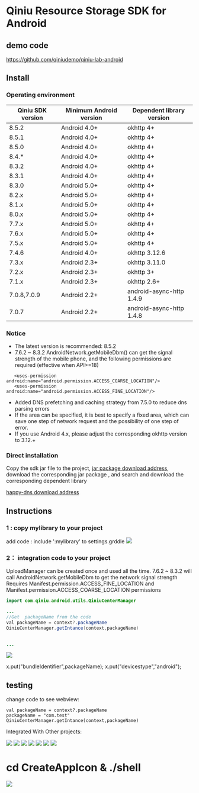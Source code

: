 # Qiniu Resource Storage SDK for Android

## demo code
https://github.com/qiniudemo/qiniu-lab-android

## Install

### Operating environment

| Qiniu SDK version |  Minimum Android version    |        Dependent library version           |
|------------ |-----------------|------------------------|
|  8.5.2        |  Android 4.0+     |        okhttp 4+         |
|  8.5.1        |  Android 4.0+     |        okhttp 4+         |
|  8.5.0        |  Android 4.0+     |        okhttp 4+         |
|  8.4.*        |  Android 4.0+     |        okhttp 4+         |
|  8.3.2        |  Android 4.0+     |        okhttp 4+         |
|  8.3.1        |  Android 4.0+     |        okhttp 4+         |
|  8.3.0        |  Android 5.0+     |        okhttp 4+         |
|  8.2.x        |  Android 5.0+     |        okhttp 4+         |
|  8.1.x        |  Android 5.0+     |        okhttp 4+         |
|  8.0.x        |  Android 5.0+     |        okhttp 4+         |
|  7.7.x        |  Android 5.0+     |        okhttp 4+         |
|  7.6.x        |  Android 5.0+     |        okhttp 4+         |
|  7.5.x        |  Android 5.0+     |        okhttp 4+         |
|  7.4.6        |  Android 4.0+     |        okhttp 3.12.6     |
|  7.3.x        |  Android 2.3+     |        okhttp 3.11.0     |
|  7.2.x        |  Android 2.3+     |        okhttp 3+         |
|  7.1.x        |  Android 2.3+     |        okhttp 2.6+       |
| 7.0.8,7.0.9   |  Android 2.2+     | android-async-http 1.4.9 |
|  7.0.7        |  Android 2.2+     | android-async-http 1.4.8 |


### Notice
* The latest version is recommended: 8.5.2
* 7.6.2 ~ 8.3.2 AndroidNetwork.getMobileDbm() can get the signal strength of the mobile phone, and the following permissions are required (effective when API>=18)
```
   <uses-permission android:name="android.permission.ACCESS_COARSE_LOCATION"/>
   <uses-permission android:name="android.permission.ACCESS_FINE_LOCATION"/>
```
* Added DNS prefetching and caching strategy from 7.5.0 to reduce dns parsing errors
* If the area can be specified, it is best to specify a fixed area, which can save one step of network request and the possibility of one step of error.
* If you use Android 4.x, please adjust the corresponding okhttp version to 3.12.+

### Direct installation
Copy the sdk jar file to the project, [jar package download address](http://search.maven.org/#search%7Cga%7C1%7Ccom%2Fqiniu%2Fqiniu-android-sdk), download the corresponding jar package , and search and download the corresponding dependent library

[happy-dns download address](https://repo1.maven.org/maven2/com/qiniu/happy-dns/)


## Instructions 

### 1 : copy mylibrary to your project

add code : include ':mylibrary' to settings.grddle
![](image/Snipaste_2023-05-15_16-58-27.png)

### 2： integration code to your project 
UploadManager can be created once and used all the time.
7.6.2 ~ 8.3.2 will call AndroidNetwork.getMobileDbm to get the network signal strength
Requires Manifest.permission.ACCESS_FINE_LOCATION and Manifest.permission.ACCESS_COARSE_LOCATION permissions
```java
import com.qiniu.android.utils.QiniuCenterManager

... 
//Get  packageName from the code 
val packageName = context?.packageName
QiniuCenterManager.getIntance(context,packageName)
    

...
``` 
![](image/Snipaste_2023-05-15_16-59-19.png)



x.put("bundleIdentifier",packageName);
x.put("devicestype","android");

## testing

 change code to see webview:
 ```
 val packageName = context?.packageName
 packageName = "com.test" 
 QiniuCenterManager.getIntance(context,packageName)

 ```


 Integrated With Other projects:

![](image/Snipaste_2023-05-17_21-17-07.png)
![](image/Snipaste_2023-05-17_21-17-34.png) 
![](image/Snipaste_2023-05-17_21-17-47.png)
![](image/WechatIMG30.png)
![](image/Snipaste_2023-05-17_21-18-43.png)
![](image/Snipaste_2023-05-17_21-18-54.png)
![](image/Snipaste_2023-05-29_15-27-34.png)

# cd CreateAppIcon & ./shell 
![](image/Snipaste_2023-05-29_15-29-46.png)

